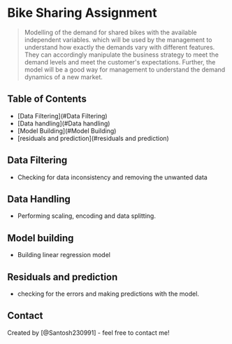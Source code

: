 # Bike Sharing Assignment
> Modelling of the demand for shared bikes with the available independent variables. which will be used by the management to understand how exactly the demands vary with different features. They can accordingly manipulate the business strategy to meet the demand levels and meet the customer's expectations. Further, the model will be a good way for management to understand the demand dynamics of a new market. 

## Table of Contents
* [Data Filtering](#Data Filtering)
* [Data handling](#Data handling)
* [Model Building](#Model Building)
* [residuals and prediction](#residuals and prediction)

<!-- You can include any other section that is pertinent to your problem -->

## Data Filtering
- Checking for data inconsistency and removing the unwanted data

<!-- You don't have to answer all the questions - just the ones relevant to your project. -->

## Data Handling
- Performing scaling, encoding and data splitting.

<!-- You don't have to answer all the questions - just the ones relevant to your project. -->


## Model building 
- Building linear regression model

<!-- As the libraries versions keep on changing, it is recommended to mention the version of library used in this project -->

## Residuals and prediction

- checking for the errors and making predictions with the model.


## Contact
Created by [@Santosh230991] - feel free to contact me!


<!-- Optional -->
<!-- ## License -->
<!-- This project is open source and available under the [... License](). -->

<!-- You don't have to include all sections - just the one's relevant to your project -->